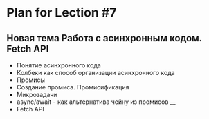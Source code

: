# Plan for Lection #7

## Новая тема Работа с асинхронным кодом. Fetch API


* Понятие асинхронного кода
* Колбеки как способ организации асинхронного кода
* Промисы
* Создание промиса. Промисификация
* Микрозадачи
* async/await - как альтернатива чейну из промисов
__
* Fetch API
